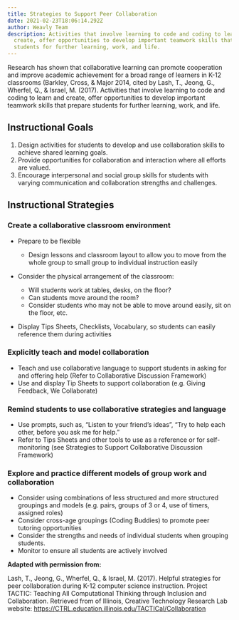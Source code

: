 ```yaml
---
title: Strategies to Support Peer Collaboration
date: 2021-02-23T18:06:14.292Z
author: Weavly Team
description: Activities that involve learning to code and coding to learn and
  create, offer opportunities to develop important teamwork skills that prepare
  students for further learning, work, and life.
---
```

Research has shown that collaborative learning can promote cooperation and improve academic achievement for a broad range of learners in K-12 classrooms (Barkley, Cross, & Major 2014, cited by Lash, T., Jeong, G., Wherfel, Q., & Israel, M. (2017). Activities that involve learning to code and coding to learn and create, offer opportunities to develop important teamwork skills that prepare students for further learning, work, and life.

## Instructional Goals

1. Design activities for students to develop and use collaboration skills to achieve shared learning goals.
2. Provide opportunities for collaboration and interaction where all efforts are valued.
3. Encourage interpersonal and social group skills for students with varying communication and collaboration strengths and challenges.

## Instructional Strategies

### Create a collaborative classroom environment

* Prepare to be flexible

  * Design lessons and classroom layout to allow you to move from the whole group to small group to individual instruction easily
* Consider the physical arrangement of the classroom:

  * Will students work at tables, desks, on the floor?
  * Can students move around the room?
  * Consider students who may not be able to move around easily, sit on the floor, etc.
* Display Tips Sheets, Checklists, Vocabulary, so students can easily reference them during activities

### Explicitly teach and model collaboration

* Teach and use collaborative language to support students in asking for and offering help (Refer to Collaborative Discussion Framework)
* Use and display Tip Sheets to support collaboration (e.g. Giving Feedback, We Collaborate)

### Remind students to use collaborative strategies and language

* Use prompts, such as, “Listen to your friend’s ideas”, “Try to help each other, before you ask me for help.”
* Refer to Tips Sheets and other tools to use as a reference or for self-monitoring (see Strategies to Support Collaborative Discussion Framework)

### Explore and practice different models of group work and collaboration

* Consider using combinations of less structured and more structured groupings and models (e.g. pairs, groups of 3 or 4, use of timers, assigned roles)
* Consider cross-age groupings (Coding Buddies) to promote peer tutoring opportunities
* Consider the strengths and needs of individual students when grouping students.
* Monitor to ensure all students are actively involved



**Adapted with permission from:**

Lash, T., Jeong, G., Wherfel, Q., & Israel, M. (2017). Helpful strategies for peer collaboration during K-12 computer science instruction. Project TACTIC: Teaching All Computational Thinking through Inclusion and Collaboration. Retrieved from of Illinois, Creative Technology Research Lab website: <https://CTRL.education.illinois.edu/TACTICal/Collaboration>